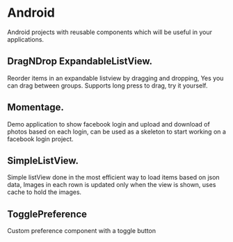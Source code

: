 Android
=======

Android projects with reusable components which will be useful in your applications.

DragNDrop ExpandableListView.
--------------------------------

Reorder items in an expandable listview by dragging and dropping, Yes you can drag between groups. Supports long press to  drag, try it yourself.

Momentage.
-------------

Demo application to show facebook login and upload and download of photos based on each login, can be used as a skeleton   to start working on a facebook login project.

SimpleListView.
------------------

Simple listView done in the most efficient way to load items based on json data, Images in each rown is updated only when   the view is shown, uses cache to hold the images.

TogglePreference
----------------

Custom preference component with a toggle button

